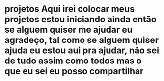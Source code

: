 # projetos Aqui irei colocar meus projetos estou iniciando ainda então se alguem quiser me ajudar eu agradeço, tal como se alguem quiser ajuda eu estou aui pra ajudar, não sei de tudo assim como todos mas o que eu sei eu posso  compartilhar
